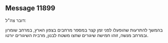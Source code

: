 ## Message 11899

דובר צה"ל:

בהמשך להתרעות שהופעלו לפני זמן קצר במספר מרחבים בצפון הארץ, במרחב שומרון ובמרחב מנשה, זוהו חמישה שיגורים שחצו משטח לבנון, מרבית השיגורים יורטו.

